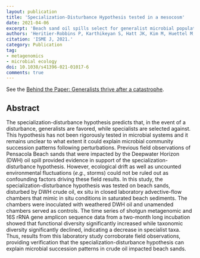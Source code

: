 ```yaml
---
layout: publication
title: 'Specialization-Disturbance Hypothesis tested in a mesocosm'
date: 2021-04-06
excerpt: 'Beach sand oil spills select for generalist microbial populations'
authors: 'Heritier-Robbins P, Karthikeyan S, Hatt JK, Kim M, Huettel M, Kostka JE, Konstantinidis KT, Rodriguez-R LM.'
citation: 'ISME J, 2021.'
category: Publication
tag:
- metagenomics
- microbial ecology
doi: 10.1038/s41396-021-01017-6
comments: true
---
```


See the [Behind the Paper: Generalists thrive after a catastrophe](https://naturemicrobiologycommunity.nature.com/posts/generalists-thrive-after-a-catastrophe).

## Abstract

The specialization-disturbance hypothesis predicts that, in the event of a
disturbance, generalists are favored, while specialists are selected against.
This hypothesis has not been rigorously tested in microbial systems and it
remains unclear to what extent it could explain microbial community succession
patterns following perturbations. Previous field observations of Pensacola Beach
sands that were impacted by the Deepwater Horizon (DWH) oil spill provided
evidence in support of the specialization-disturbance hypothesis.
However, ecological drift as well as uncounted environmental fluctuations
(*e.g.*, storms) could not be ruled out as confounding factors driving these
field results. In this study, the specialization-disturbance hypothesis was
tested on beach sands, disturbed by DWH crude oil, ex situ in closed laboratory
advective-flow chambers that mimic in situ conditions in saturated beach
sediments.
The chambers were inoculated with weathered DWH oil and unamended chambers
served as controls.
The time series of shotgun metagenomic and 16S rRNA gene amplicon sequence data
from a two-month long incubation showed that functional diversity significantly
increased while taxonomic diversity significantly declined, indicating a
decrease in specialist taxa. Thus, results from this laboratory study
corroborate field observations, providing verification that the
specialization-disturbance hypothesis can explain microbial succession patterns
in crude oil impacted beach sands.
